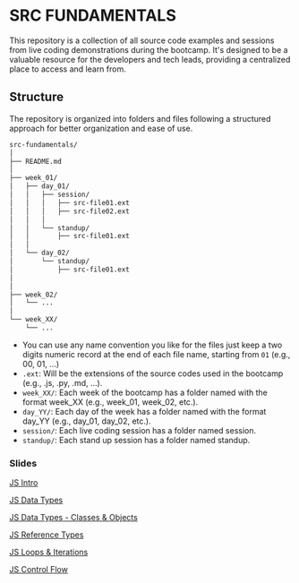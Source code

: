 # SRC FUNDAMENTALS

This repository is a collection of all source code examples and sessions from live coding demonstrations during the bootcamp. It's designed to be a valuable resource for the developers and tech leads, providing a centralized place to access and learn from.

## Structure

The repository is organized into folders and files following a structured approach for better organization and ease of use.

```bash
src-fundamentals/
│
├── README.md
│
├── week_01/
│   ├── day_01/
│   │   ├── session/
│   │   │   ├── src-file01.ext
│   │   │   ├── src-file02.ext
│   │   │
│   │   └── standup/
│   │       ├── src-file01.ext
│   │
│   └── day_02/
│       └── standup/
│           ├── src-file01.ext
│
│
├── week_02/
│   └── ...
│
└── week_XX/
    └── ...
```

- You can use any name convention you like for the files just keep a two digits numeric record at the end of each file name, starting from `01` (e.g., 00, 01, ...)
- `.ext`: Will be the extensions of the source codes used in the bootcamp (e.g., .js, .py, .md, ...).
- `week_XX/`: Each week of the bootcamp has a folder named with the format week_XX (e.g., week_01, week_02, etc.).
- `day_YY/`: Each day of the week has a folder named with the format day_YY (e.g., day_01, day_02, etc.).
- `session/`: Each live coding session has a folder named session.
- `standup/`: Each stand up session has a folder named standup.


### Slides

[JS Intro](https://docs.google.com/presentation/d/12pCQ2K5NPsUdwoYLziSfh3cBNr-0WSZV25NskB6rxbk/edit?usp=sharing)

[JS Data Types](https://docs.google.com/presentation/d/1v66hgTiKoLqUDUH-wESbkkBuSA-mczkIpk1a7qF_vh0/edit?usp=sharing)

[JS Data Types - Classes & Objects](https://docs.google.com/presentation/d/1NXDhyP2EVhRYzRPLUyYfWYFSKXwDYn5Nt66QswM8TRo/edit?usp=sharing)

[JS Reference Types](https://docs.google.com/presentation/d/1_6e1uGjHE54Sa3-L8v_7sEF-b5Crv5Ddxpjvm_JKfmY/edit?usp=sharing)

[JS Loops & Iterations](https://docs.google.com/presentation/d/1aqBfpVop3xENp5t_dXc-bWR8zLgW1ngWLyxqZ_4YPMg/edit?usp=sharing)

[JS Control Flow](https://docs.google.com/presentation/d/1_ARa2hGqOXz8ftJOKN-icKmDy_EPoYU5mc30_hd8lSE/edit?usp=sharing)
